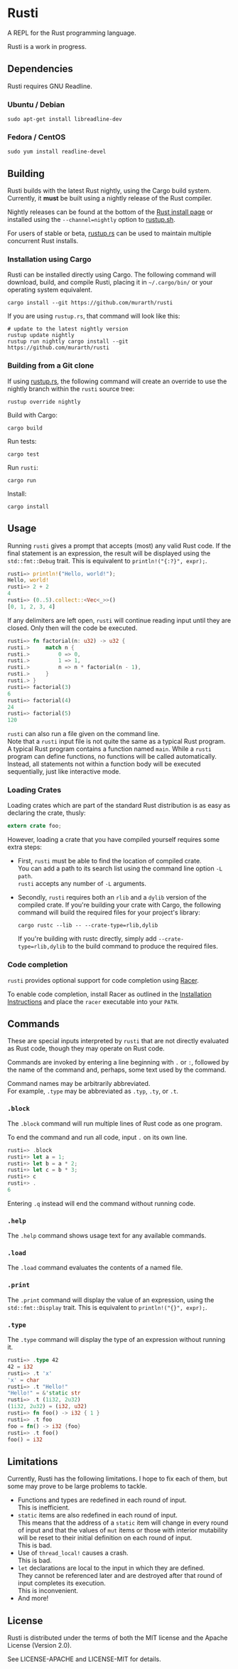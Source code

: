# Rusti

A REPL for the Rust programming language.

Rusti is a work in progress.

## Dependencies

Rusti requires GNU Readline.

### Ubuntu / Debian

```
sudo apt-get install libreadline-dev
```

### Fedora / CentOS

```
sudo yum install readline-devel
```

## Building

Rusti builds with the latest Rust nightly, using the Cargo build system.  
Currently, it **must** be built using a nightly release of the Rust compiler.

Nightly releases can be found at the bottom of the
[Rust install page](http://www.rust-lang.org/install.html)
or installed using the `--channel=nightly` option to
[rustup.sh](https://github.com/rust-lang/rustup).

For users of stable or beta, [rustup.rs](https://github.com/rust-lang-nursery/rustup.rs)
can be used to maintain multiple concurrent Rust installs.

### Installation using Cargo

Rusti can be installed directly using Cargo. The following command will
download, build, and compile Rusti, placing it in `~/.cargo/bin/` or your
operating system equivalent.

    cargo install --git https://github.com/murarth/rusti

If you are using `rustup.rs`, that command will look like this:

    # update to the latest nightly version
    rustup update nightly
    rustup run nightly cargo install --git https://github.com/murarth/rusti


### Building from a Git clone

If using [rustup.rs](https://github.com/rust-lang-nursery/rustup.rs), the following command
will create an override to use the nightly branch within the `rusti` source tree:

    rustup override nightly

Build with Cargo:

    cargo build

Run tests:

    cargo test

Run `rusti`:

    cargo run

Install:

    cargo install

## Usage

Running `rusti` gives a prompt that accepts (most) any valid Rust code.
If the final statement is an expression, the result will be displayed using the
`std::fmt::Debug` trait. This is equivalent to `println!("{:?}", expr);`.

```rust
rusti=> println!("Hello, world!");
Hello, world!
rusti=> 2 + 2
4
rusti=> (0..5).collect::<Vec<_>>()
[0, 1, 2, 3, 4]
```

If any delimiters are left open, `rusti` will continue reading input until they are closed.
Only then will the code be executed.

```rust
rusti=> fn factorial(n: u32) -> u32 {
rusti.>     match n {
rusti.>         0 => 0,
rusti.>         1 => 1,
rusti.>         n => n * factorial(n - 1),
rusti.>     }
rusti.> }
rusti=> factorial(3)
6
rusti=> factorial(4)
24
rusti=> factorial(5)
120
```

`rusti` can also run a file given on the command line.  
Note that a `rusti` input file is not quite the same as a typical Rust program.
A typical Rust program contains a function named `main`. While a `rusti`
program can define functions, no functions will be called automatically.
Instead, all statements not within a function body will be executed sequentially,
just like interactive mode.

### Loading Crates

Loading crates which are part of the standard Rust distribution is as easy as
declaring the crate, thusly:

```rust
extern crate foo;
```

However, loading a crate that you have compiled yourself requires some extra steps:

* First, `rusti` must be able to find the location of compiled crate.  
  You can add a path to its search list using the command line option `-L path`.  
  `rusti` accepts any number of `-L` arguments.
* Secondly, `rusti` requires both an `rlib` and a `dylib` version of the
  compiled crate. If you're building your crate with Cargo, the following
  command will build the required files for your project's library:

      cargo rustc --lib -- --crate-type=rlib,dylib

  If you're building with rustc directly, simply add `--crate-type=rlib,dylib`
  to the build command to produce the required files.

### Code completion

`rusti` provides optional support for code completion using [Racer](https://github.com/phildawes/racer).

To enable code completion, install Racer as outlined in the [Installation Instructions](https://github.com/phildawes/racer#installation) and place the `racer` executable into your `PATH`.

## Commands

These are special inputs interpreted by `rusti` that are not directly
evaluated as Rust code, though they may operate on Rust code.

Commands are invoked by entering a line beginning with `.` or `:`, followed by the
name of the command and, perhaps, some text used by the command.

Command names may be arbitrarily abbreviated.  
For example, `.type` may be abbreviated as `.typ`, `.ty`, or `.t`.

### `.block`

The `.block` command will run multiple lines of Rust code as one program.

To end the command and run all code, input `.` on its own line.

```rust
rusti=> .block
rusti+> let a = 1;
rusti+> let b = a * 2;
rusti+> let c = b * 3;
rusti+> c
rusti+> .
6
```

Entering `.q` instead will end the command without running code.

### `.help`

The `.help` command shows usage text for any available commands.

### `.load`

The `.load` command evaluates the contents of a named file.

### `.print`

The `.print` command will display the value of an expression, using the
`std::fmt::Display` trait. This is equivalent to `println!("{}", expr);`.

### `.type`

The `.type` command will display the type of an expression without running it.

```rust
rusti=> .type 42
42 = i32
rusti=> .t 'x'
'x' = char
rusti=> .t "Hello!"
"Hello!" = &'static str
rusti=> .t (1i32, 2u32)
(1i32, 2u32) = (i32, u32)
rusti=> fn foo() -> i32 { 1 }
rusti=> .t foo
foo = fn() -> i32 {foo}
rusti=> .t foo()
foo() = i32
```

## Limitations

Currently, Rusti has the following limitations.
I hope to fix each of them, but some may prove to be large problems to tackle.

* Functions and types are redefined in each round of input.  
  This is inefficient.
* `static` items are also redefined in each round of input.  
  This means that the address of a `static` item will change in every round
  of input and that the values of `mut` items or those with interior mutability
  will be reset to their initial definition on each round of input.  
  This is bad.
* Use of `thread_local!` causes a crash.  
  This is bad.
* `let` declarations are local to the input in which they are defined.  
  They cannot be referenced later and are destroyed after that round of input
  completes its execution.  
  This is inconvenient.
* And more!

## License

Rusti is distributed under the terms of both the MIT license and the
Apache License (Version 2.0).

See LICENSE-APACHE and LICENSE-MIT for details.
